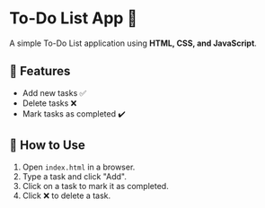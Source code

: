 # To-Do List App 📝
A simple To-Do List application using **HTML, CSS, and JavaScript**.

## 📌 Features
- Add new tasks ✅
- Delete tasks ❌
- Mark tasks as completed ✔️

## 🚀 How to Use
1. Open `index.html` in a browser.
2. Type a task and click "Add".
3. Click on a task to mark it as completed.
4. Click ❌ to delete a task.
